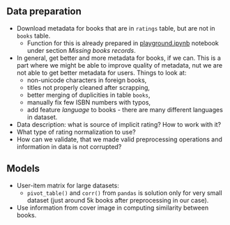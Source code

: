 ## Data preparation

- Download metadata for books that are in `ratings` table, but are not in `books` table.
    - Function for this is already prepared in [playground.ipynb](playground.ipynb) notebook under section _Missing books records_.
- In general, get better and more metadata for books, if we can. This is a part where we might be able to improve quality of metadata, nut we are not able to get better metadata for users. Things to look at:
    - non-unicode characters in foreign books,
    - titles not properly cleaned after scrapping,
    - better merging of duplicities in table `books`,
    - manually fix few ISBN numbers with typos,
    - add feature *language* to books - there are many different languages in dataset.
- Data description: what is source of implicit rating? How to work with it?
- What type of rating normalization to use?
- How can we validate, that we made valid preprocessing operations and information in data is not corrupted?

## Models

- User-item matrix for large datasets:
    - `pivot_table()` and `corr()` from `pandas` is solution only for very small dataset (just around 5k books after preprocessing in our case).
- Use information from cover image in computing similarity between books.
